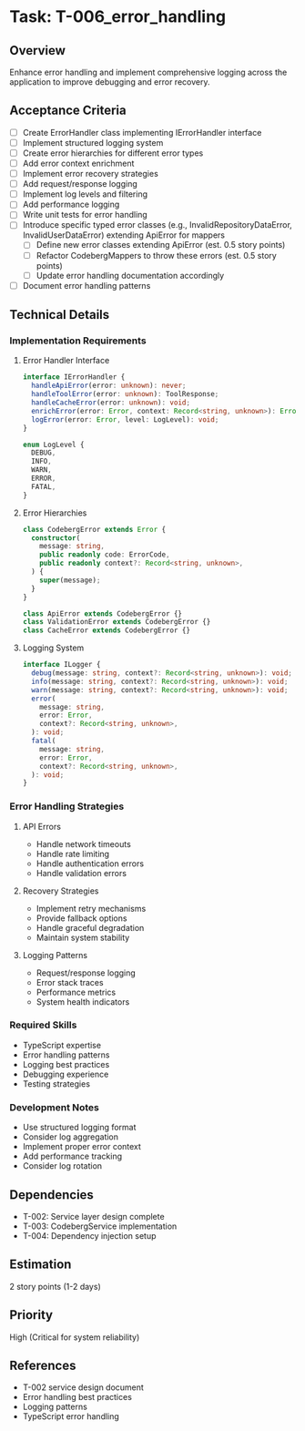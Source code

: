 # Task: T-006_error_handling

## Overview

Enhance error handling and implement comprehensive logging across the application to improve debugging and error recovery.

## Acceptance Criteria

- [ ] Create ErrorHandler class implementing IErrorHandler interface
- [ ] Implement structured logging system
- [ ] Create error hierarchies for different error types
- [ ] Add error context enrichment
- [ ] Implement error recovery strategies
- [ ] Add request/response logging
- [ ] Implement log levels and filtering
- [ ] Add performance logging
- [ ] Write unit tests for error handling
- [ ] Introduce specific typed error classes (e.g., InvalidRepositoryDataError, InvalidUserDataError) extending ApiError for mappers
  - [ ] Define new error classes extending ApiError (est. 0.5 story points)
  - [ ] Refactor CodebergMappers to throw these errors (est. 0.5 story points)
  - [ ] Update error handling documentation accordingly
- [ ] Document error handling patterns

## Technical Details

### Implementation Requirements

1. Error Handler Interface

   ```typescript
   interface IErrorHandler {
     handleApiError(error: unknown): never;
     handleToolError(error: unknown): ToolResponse;
     handleCacheError(error: unknown): void;
     enrichError(error: Error, context: Record<string, unknown>): Error;
     logError(error: Error, level: LogLevel): void;
   }

   enum LogLevel {
     DEBUG,
     INFO,
     WARN,
     ERROR,
     FATAL,
   }
   ```

2. Error Hierarchies

   ```typescript
   class CodebergError extends Error {
     constructor(
       message: string,
       public readonly code: ErrorCode,
       public readonly context?: Record<string, unknown>,
     ) {
       super(message);
     }
   }

   class ApiError extends CodebergError {}
   class ValidationError extends CodebergError {}
   class CacheError extends CodebergError {}
   ```

3. Logging System

   ```typescript
   interface ILogger {
     debug(message: string, context?: Record<string, unknown>): void;
     info(message: string, context?: Record<string, unknown>): void;
     warn(message: string, context?: Record<string, unknown>): void;
     error(
       message: string,
       error: Error,
       context?: Record<string, unknown>,
     ): void;
     fatal(
       message: string,
       error: Error,
       context?: Record<string, unknown>,
     ): void;
   }
   ```

### Error Handling Strategies

1. API Errors

   - Handle network timeouts
   - Handle rate limiting
   - Handle authentication errors
   - Handle validation errors

2. Recovery Strategies

   - Implement retry mechanisms
   - Provide fallback options
   - Handle graceful degradation
   - Maintain system stability

3. Logging Patterns
   - Request/response logging
   - Error stack traces
   - Performance metrics
   - System health indicators

### Required Skills

- TypeScript expertise
- Error handling patterns
- Logging best practices
- Debugging experience
- Testing strategies

### Development Notes

- Use structured logging format
- Consider log aggregation
- Implement proper error context
- Add performance tracking
- Consider log rotation

## Dependencies

- T-002: Service layer design complete
- T-003: CodebergService implementation
- T-004: Dependency injection setup

## Estimation

2 story points (1-2 days)

## Priority

High (Critical for system reliability)

## References

- T-002 service design document
- Error handling best practices
- Logging patterns
- TypeScript error handling
